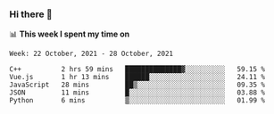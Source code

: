 ### Hi there 👋

📊 __This week I spent my time on__
<!--START_SECTION:waka-->
```text
Week: 22 October, 2021 - 28 October, 2021

C++          2 hrs 59 mins   ██████████████▓░░░░░░░░░░   59.15 % 
Vue.js       1 hr 13 mins    ██████░░░░░░░░░░░░░░░░░░░   24.11 % 
JavaScript   28 mins         ██▒░░░░░░░░░░░░░░░░░░░░░░   09.35 % 
JSON         11 mins         █░░░░░░░░░░░░░░░░░░░░░░░░   03.88 % 
Python       6 mins          ▒░░░░░░░░░░░░░░░░░░░░░░░░   01.99 % 
```
<!--END_SECTION:waka-->
<!--
**SREEHARI-M-S/SREEHARI-M-S** is a ✨ _special_ ✨ repository because its `README.md` (this file) appears on your GitHub profile.

Here are some ideas to get you started:

- 🔭 I’m currently working on ...
- 🌱 I’m currently learning ...
- 👯 I’m looking to collaborate on ...
- 🤔 I’m looking for help with ...
- 💬 Ask me about ...
- 📫 How to reach me: ...
- 😄 Pronouns: ...
- ⚡ Fun fact: ...
-->
